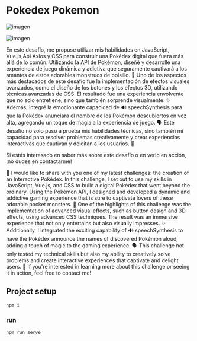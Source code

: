 # Pokedex Pokemon


![imagen](https://github.com/Novaversocl/Pokedex/assets/95386670/f98785f4-5d1b-446b-a36a-38e7d255da11)



![imagen](https://github.com/Novaversocl/Pokedex/assets/95386670/bd5834bd-6cab-498d-9769-51b8dec6d949)

En este desafío, me propuse utilizar mis habilidades en JavaScript, Vue.js,Api Axios y CSS para construir una Pokédex digital que fuera más allá de lo común. Utilizando la API de Pokémon, diseñé y desarrollé una experiencia de juego dinámica y adictiva que seguramente cautivará a los amantes de estos adorables monstruos de bolsillo. 🌟
Uno de los aspectos más destacados de este desafío fue la implementación de efectos visuales avanzados, como el diseño de los botones y los efectos 3D, utilizando técnicas avanzadas de CSS. El resultado fue una experiencia envolvente que no solo entretiene, sino que también sorprende visualmente. ✨
Además, integré la emocionante capacidad de 🔊 speechSynthesis para que la Pokédex anunciara el nombre de los Pokémon descubiertos en voz alta, agregando un toque de magia a la experiencia de juego. 🗣️
Este desafío no solo puso a prueba mis habilidades técnicas, sino también mi capacidad para resolver problemas creativamente y crear experiencias interactivas que cautivan y deleitan a los usuarios. 🚀

Si estás interesado en saber más sobre este desafío o en verlo en acción, ¡no dudes en contactarme!

🌟 I would like to share with you one of my latest challenges: the creation of an Interactive Pokédex.
In this challenge, I set out to use my skills in JavaScript, Vue.js, and CSS to build a digital Pokédex that went beyond the ordinary. Using the Pokémon API, I designed and developed a dynamic and addictive gaming experience that is sure to captivate lovers of these adorable pocket monsters. 🌟
One of the highlights of this challenge was the implementation of advanced visual effects, such as button design and 3D effects, using advanced CSS techniques. The result was an immersive experience that not only entertains but also visually impresses. ✨
Additionally, I integrated the exciting capability of 🔊 speechSynthesis to have the Pokédex announce the names of discovered Pokémon aloud, adding a touch of magic to the gaming experience. 🗣️
This challenge not only tested my technical skills but also my ability to creatively solve problems and create interactive experiences that captivate and delight users. 🚀
If you're interested in learning more about this challenge or seeing it in action, feel free to contact me!


## Project setup
```
npm i
```

### run
```
npm run serve
```

